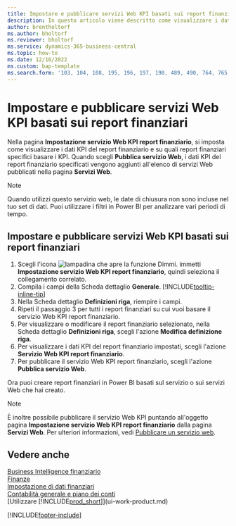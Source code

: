 ```yaml
---
title: Impostare e pubblicare servizi Web KPI basati sui report finanziari
description: In questo articolo viene descritto come visualizzare i dati KPI del report finanziario in base a report finanziari specifici.
author: brentholtorf
ms.author: bholtorf
ms.reviewer: bholtorf
ms.service: dynamics-365-business-central
ms.topic: how-to
ms.date: 12/16/2022
ms.custom: bap-template
ms.search.form: '103, 104, 108, 195, 196, 197, 198, 489, 490, 764, 765, 766'
---
```

# <a name="set-up-and-publish-kpi-web-services-based-on-financial-reports"></a>Impostare e pubblicare servizi Web KPI basati sui report finanziari

Nella pagina **Impostazione servizio Web KPI report finanziario**, si imposta come visualizzare i dati KPI del report finanziario e su quali report finanziari specifici basare i KPI. Quando scegli **Pubblica servizio Web**, i dati KPI del report finanziario specificati vengono aggiunti all'elenco di servizi Web pubblicati nella pagina **Servizi Web**.

> [!NOTE]
> Quando utilizzi questo servizio web, le date di chiusura non sono incluse nel tuo set di dati. Puoi utilizzare i filtri in Power BI per analizzare vari periodi di tempo.

## <a name="set-up-and-publish-a-kpi-web-service-based-on-financial-reports"></a>Impostare e pubblicare servizi Web KPI basati sui report finanziari
  
1. Scegli l'icona ![lampadina che apre la funzione Dimmi.](media/ui-search/search_small.png "Dimmi cosa vuoi fare") immetti **Impostazione servizio Web KPI report finanziario**, quindi seleziona il collegamento correlato.
2. Compila i campi della Scheda dettaglio **Generale**. [!INCLUDE[tooltip-inline-tip](includes/tooltip-inline-tip_md.md)]
3. Nella Scheda dettaglio **Definizioni riga**, riempire i campi.
4. Ripeti il passaggio 3 per tutti i report finanziari su cui vuoi basare il servizio Web KPI report finanziario.  
5. Per visualizzare o modificare il report finanziario selezionato, nella Scheda dettaglio **Definizioni riga**, scegli l'azione **Modifica definizione riga**.
6. Per visualizzare i dati KPI del report finanziario impostati, scegli l'azione **Servizio Web KPI report finanziario**.
7. Per pubblicare il servizio Web KPI report finanziario, scegli l'azione **Pubblica servizio Web**.

Ora puoi creare report finanziari in Power BI basati sul servizio o sui servizi Web che hai creato.

> [!NOTE]  
> È inoltre possibile pubblicare il servizio Web KPI puntando all'oggetto pagina **Impostazione servizio Web KPI report finanziario** dalla pagina **Servizi Web**. Per ulteriori informazioni, vedi [Pubblicare un servizio web](across-how-publish-web-service.md).

## <a name="see-also"></a>Vedere anche

[Business Intelligence finanziario](bi.md)  
[Finanze](finance.md)  
[Impostazione di dati finanziari](finance-setup-finance.md)  
[Contabilità generale e piano dei conti](finance-general-ledger.md)  
[Utilizzare [!INCLUDE[prod_short](includes/prod_short.md)]](ui-work-product.md)

[!INCLUDE[footer-include](includes/footer-banner.md)]
